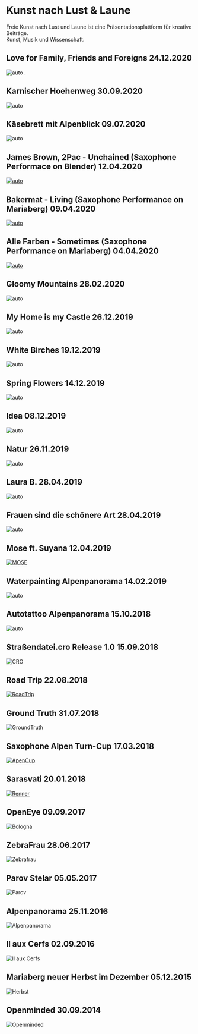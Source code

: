 # Kunst nach Lust & Laune

Freie Kunst nach Lust und Laune ist eine Präsentationsplattform für kreative Beiträge.<br/>
Kunst, Musik und Wissenschaft.

## Love for Family, Friends and Foreigns 24.12.2020
![auto](/pic/topcover.png.)
.
## Karnischer Hoehenweg 30.09.2020
![auto](/pic/IMG_9425.jpg)

## Käsebrett mit Alpenblick 09.07.2020
![auto](/pic/IMG_8223_1.jpg)

## James Brown, 2Pac - Unchained (Saxophone Performace on Blender) 12.04.2020
[![auto](/pic/2.png)](https://youtu.be/dBOZMyx3H84)

## Bakermat - Living (Saxophone Performance on Mariaberg) 09.04.2020
[![auto](/pic/1.png)](https://www.youtube.com/watch?v=OqOw0cpKcd0)

## Alle Farben - Sometimes (Saxophone Performance on Mariaberg) 04.04.2020
[![auto](/pic/GIDG2369.jpg)](https://youtu.be/xlokoTWVFFc)

## Gloomy Mountains 28.02.2020
![auto](/pic/f58e34b4-9d4a-4ead-b508-0b3edbc6a445.jfif)

## My Home is my Castle 26.12.2019
![auto](/pic/cf155cc7-90fb-4228-b305-7276696a8e86.jfif)


## White Birches 19.12.2019
![auto](/pic/birken.jpeg)


## Spring Flowers 14.12.2019
![auto](/pic/blumen.jpeg)

## Idea 08.12.2019
![auto](/pic/activation.jpeg)

## Natur 26.11.2019
![auto](/pic/natur.jpeg)


## Laura B. 28.04.2019
![auto](/pic/IMG_3765.JPG)

## Frauen sind die schönere Art 28.04.2019
![auto](/pic/AJBU4022.JPG)

## Mose ft. Suyana 12.04.2019
[![MOSE](/pic/3CAA5DFB-5D89-4558-B1FB-7C126AAC758F.jpeg)](https://m.youtube.com/watch?v=b5H3b_Hh0Lw#)

## Waterpainting Alpenpanorama 14.02.2019
![auto](/pic/IMG_2988.jpg)

## Autotattoo Alpenpanorama 15.10.2018
![auto](/pic/touran.png)

## Straßendatei.cro Release 1.0 15.09.2018
![CRO](/pic/CRO.gif)

## Road Trip 22.08.2018
[![RoadTrip](/pic/roadtrip.PNG)](/pic/20180822-26_RoadTripLaura.html)

## Ground Truth 31.07.2018
![GroundTruth](/pic/3B877220-BA3F-40AC-804A-5B6DA48977ED.jpeg)

## Saxophone Alpen Turn-Cup 17.03.2018
[![ApenCup](/pic/AlpenCup.jpg)](https://www.youtube.com/watch?v=qTNLxRNXDcs")

## Sarasvati 20.01.2018
[![Renner](/pic/66E617C8-4B80-47F8-97FD-793CA479A03C.jpeg)](https://www.youtube.com/watch?v=refgeiw3Tok&t=1045s")

## OpenEye 09.09.2017
[![Bologna](/pic/openeye.JPG)](https://www.youtube.com/watch?v=)

## ZebraFrau 28.06.2017
![Zebrafrau](/pic/zebrafrau.jpg)

## Parov Stelar 05.05.2017
![Parov](/pic/E77C529A-B01C-4A57-B080-8845CD5B2005.jpeg)

## Alpenpanorama 25.11.2016
![Alpenpanorama](/pic/39703400-3E5A-4239-8738-2BE5B7CCC1CF.jpeg)

## Il aux Cerfs 02.09.2016
![Il aux Cerfs](/pic/91C535AB-85F1-46C5-99EC-BBD0D586DF15.jpeg)

## Mariaberg neuer Herbst im Dezember 05.12.2015
![Herbst](/pic/Herbst2015.png)

## Openminded 30.09.2014
![Openminded](/pic/CE1E1661-CB7D-4F45-BE4E-490BD54F567E.jpeg)


